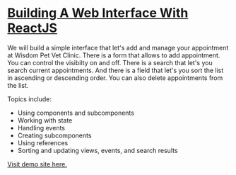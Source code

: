 # [Building A Web Interface With ReactJS](https://www.lynda.com/React-js-tutorials/Building-Web-Interface-React-js/495271-2.html)

We will build a simple interface that let's add and manage your appointment at Wisdom Pet Vet Clinic. There is a form that allows to add appointment. You can control the visibilty on and off. There is a search that let's you search current appointments. And there is a field that let's you sort the list in ascending or descending order. You can also delete appointments from the list.

Topics include:
- Using components and subcomponents
- Working with state
- Handling events
- Creating subcomponents
- Using references
- Sorting and updating views, events, and search results

[Visit demo site here.](http://edwinchen.co/react_web_interface/)
